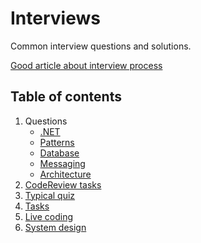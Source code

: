 # Interviews
Common interview questions and solutions.

[Good article about interview process](https://habr.com/ru/companies/geekfactor/articles/660423/)

## Table of contents

1. Questions
    - [.NET](https://github.com/alex1ozr/LearnDotNet/tree/main/Interviews/Questions.NET.md)
    - [Patterns](https://github.com/alex1ozr/LearnDotNet/tree/main/Interviews/Questions.Patterns.md)
    - [Database](https://github.com/alex1ozr/LearnDotNet/tree/main/Interviews/Questions.Database.md)
    - [Messaging](https://github.com/alex1ozr/LearnDotNet/tree/main/Interviews/Questions.Messaging.md)
    - [Architecture](https://github.com/alex1ozr/LearnDotNet/tree/main/Interviews/Questions.Architecture.md)
2. [CodeReview tasks](https://github.com/alex1ozr/LearnDotNet/tree/main/Interviews/CodeReview)
3. [Typical quiz](https://github.com/alex1ozr/LearnDotNet/tree/main/Interviews/Samples)
4. [Tasks](https://github.com/alex1ozr/LearnDotNet/tree/main/Interviews/Tasks)
5. [Live coding](https://github.com/alex1ozr/LearnDotNet/blob/main/Interviews/Live%20Coding.md)
6. [System design](https://github.com/alex1ozr/LearnDotNet/blob/main/Interviews/SystemDesign)